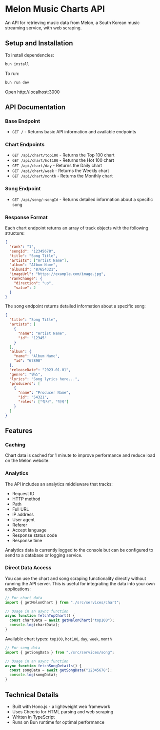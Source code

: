 # Melon Music Charts API

An API for retrieving music data from Melon, a South Korean music streaming service, with web scraping.

## Setup and Installation

To install dependencies:

```sh
bun install
```

To run:

```sh
bun run dev
```

Open http://localhost:3000

## API Documentation

### Base Endpoint

- `GET /` - Returns basic API information and available endpoints

### Chart Endpoints

- `GET /api/chart/top100` - Returns the Top 100 chart
- `GET /api/chart/hot100` - Returns the Hot 100 chart
- `GET /api/chart/day` - Returns the Daily chart
- `GET /api/chart/week` - Returns the Weekly chart
- `GET /api/chart/month` - Returns the Monthly chart

### Song Endpoint

- `GET /api/song/:songId` - Returns detailed information about a specific song

### Response Format

Each chart endpoint returns an array of track objects with the following structure:

```json
{
  "rank": "1",
  "songId": "12345678",
  "title": "Song Title",
  "artists": ["Artist Name"],
  "album": "Album Name",
  "albumId": "87654321",
  "imageUrl": "https://example.com/image.jpg",
  "rankChange": {
    "direction": "up",
    "value": 2
  }
}
```

The song endpoint returns detailed information about a specific song:

```json
{
  "title": "Song Title",
  "artists": [
    {
      "name": "Artist Name",
      "id": "12345"
    }
  ],
  "album": {
    "name": "Album Name",
    "id": "67890"
  },
  "releaseDate": "2023.01.01",
  "genre": "댄스",
  "lyrics": "Song lyrics here...",
  "producers": [
    {
      "name": "Producer Name",
      "id": "54321",
      "roles": ["작사", "작곡"]
    }
  ]
}
```

## Features

### Caching

Chart data is cached for 1 minute to improve performance and reduce load on the Melon website.

### Analytics

The API includes an analytics middleware that tracks:

- Request ID
- HTTP method
- Path
- Full URL
- IP address
- User agent
- Referer
- Accept language
- Response status code
- Response time

Analytics data is currently logged to the console but can be configured to send to a database or logging service.

### Direct Data Access

You can use the chart and song scraping functionality directly without running the API server. This is useful for integrating the data into your own applications:

```ts
// For chart data
import { getMelonChart } from "./src/services/chart";

// Usage in an async function
async function fetchTopChart() {
  const chartData = await getMelonChart("top100");
  console.log(chartData);
}
```

Available chart types: `top100`, `hot100`, `day`, `week`, `month`

```ts
// For song data
import { getSongData } from "./src/services/song";

// Usage in an async function
async function fetchSongDetails() {
  const songData = await getSongData("12345678");
  console.log(songData);
}
```

## Technical Details

- Built with Hono.js - a lightweight web framework
- Uses Cheerio for HTML parsing and web scraping
- Written in TypeScript
- Runs on Bun runtime for optimal performance
